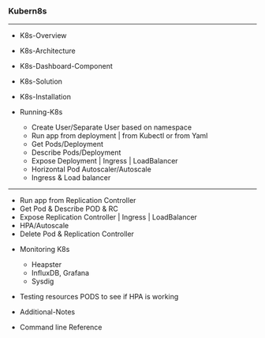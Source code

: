 
### Kubern8s

---
* K8s-Overview
* K8s-Architecture
* K8s-Dashboard-Component
* K8s-Solution
* K8s-Installation
* Running-K8s

  - Create User/Separate User based on namespace
  - Run app from deployment | from Kubectl or from Yaml
  - Get Pods/Deployment
  - Describe Pods/Deployment
  - Expose Deployment | Ingress | LoadBalancer
  - Horizontal Pod Autoscaler/Autoscale
  - Ingress & Load balancer
---
  - Run app from Replication Controller
  - Get Pod & Describe POD & RC
  - Expose Replication Controller | Ingress | LoadBalancer
  - HPA/Autoscale
  - Delete Pod & Replication Controller

* Monitoring K8s 
  - Heapster
  - InfluxDB, Grafana
  - Sysdig

* Testing resources PODS to see if HPA is working
* Additional-Notes
* Command line Reference


